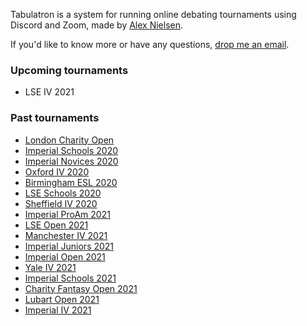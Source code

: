 Tabulatron is a system for running online debating tournaments using Discord and Zoom, made by [Alex Nielsen](https://alexnielsen.me).

If you'd like to know more or have any questions, [drop me an email](mailto:aen@tabulatron.com).

### Upcoming tournaments

- LSE IV 2021

### Past tournaments

- [London Charity Open](https://londoncharityopen.org)
- [Imperial Schools 2020](https://schools.imperialdebating.org/2020/)
- [Imperial Novices 2020](https://novices.imperialdebating.org)
- [Oxford IV 2020](https://oxfordiv.tabulatron.com)
- [Birmingham ESL 2020](https://birminghamesl.tabulatron.com)
- [LSE Schools 2020](https://lseschools.tabulatron.com)
- [Sheffield IV 2020](https://sheffieldiv.tabulatron.com)
- [Imperial ProAm 2021](https://proam.imperialdebating.org)
- [LSE Open 2021](https://lseopen.tabulatron.com)
- [Manchester IV 2021](https://manchesteriv.tabulatron.com)
- [Imperial Juniors 2021](https://juniors.imperialdebating.org)
- [Imperial Open 2021](https://open.imperialdebating.org)
- [Yale IV 2021](https://yaleiv.tabulatron.com)
- [Imperial Schools 2021](https://schools.imperialdebating.org/2021/)
- [Charity Fantasy Open 2021](https://fantasy.tabulatron.com)
- [Lubart Open 2021](https://lubart.tabulatron.com)
- [Imperial IV 2021](https://iv.imperialdebating.org)
